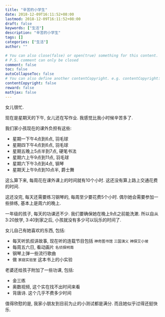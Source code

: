 ```yaml
---
title: "辛苦的小学生"
date: 2018-12-09T16:11:52+08:00
lastmod: 2018-12-09T16:11:52+08:00
draft: false
keywords: ["生活"]
description: "辛苦的小学生"
tags: []
categories: ["生活"]
author: ""

# You can also close(false) or open(true) something for this content.
# P.S. comment can only be closed
comment: false
toc: false
autoCollapseToc: false
# You can also define another contentCopyright. e.g. contentCopyright: "This is another copyright."
contentCopyright: false
reward: false
mathjax: false
---
```


女儿很忙. 

<!--more-->
现在是星期天的下午, 女儿还在写作业. 我感觉比我小时候辛苦多了.

我们家小孩现在的课外负担有这些:

* 星期一下午4点到6点, 羽毛球
* 星期四下午4点到6点, 羽毛球
* 星期五晚上5点半到7点, 硬笔书法
* 星期六上午9点到11点, 羽毛球
* 星期六下午3点到4点, 钢琴
* 星期天上午9点到10点半, 爵士舞

这么算下来, 每周花在课外课上的时间就有10个小时. 这还没有算上路上交通花费的时间. 

这还没完, 每天还需要练习钢琴的, 每周至少要花费5个小时.
偶尔她会需要参加一些排练, 基本上是周六的晚上.

一年级的孩子, 每天的功课还不少. 我们要确保她在晚上9点之前能洗漱. 
所以自从3:20放学, 3:40到家之后, 小孩就没有多少可以玩乐的时间了.

女儿自己有她喜欢的东西, 包括:

* 每天听凯叔讲故事, 现在听的连载节目包括 `神奇图书馆` `三国演义` `神探艾小坡` 
* 每周五六日, 看动画片 `名侦探柯南`
* 钢琴上弹一些流行歌曲
* 做 `家庭实验室` 这本书上的小实验

老婆还给孩子附加了一些功课, 包括:

* 金三练
* 奥数视频, 这个实在找不出时间来看
* 背唐诗. 这个几乎不费多少时间

值得欣慰的是, 我家小朋友到目前为止的小测试都是满分. 而且她似乎过得还挺快乐.
